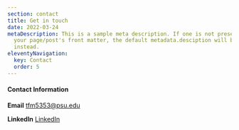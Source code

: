 ```yaml
---
section: contact
title: Get in touch
date: 2022-03-24
metaDescription: This is a sample meta description. If one is not present in
  your page/post's front matter, the default metadata.desciption will be used
  instead.
eleventyNavigation:
  key: Contact
  order: 5
---
```


#### Contact Information

**Email**
tfm5353@psu.edu

**LinkedIn**
[LinkedIn](https://www.linkedin.com/in/taylor-morini/)


